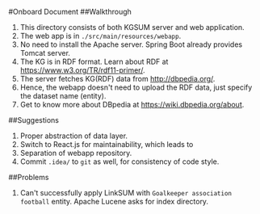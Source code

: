 #Onboard Document
##Walkthrough
1. This directory consists of both KGSUM server and web application.
2. The web app is in `./src/main/resources/webapp`.
3. No need to install the Apache server. Spring Boot already provides Tomcat server.
4. The KG is in RDF format. Learn about RDF at https://www.w3.org/TR/rdf11-primer/.
5. The server fetches KG(RDF) data from http://dbpedia.org/.
6. Hence, the webapp doesn't need to upload the RDF data, just specify the dataset name (entity).
7. Get to know more about DBpedia at https://wiki.dbpedia.org/about.

##Suggestions
1. Proper abstraction of data layer.
2. Switch to React.js for maintainability, which leads to
3. Separation of webapp repository.
4. Commit `.idea/` to `git` as well, for consistency of code style.

##Problems
1. Can't successfully apply LinkSUM with `Goalkeeper association football` entity. Apache Lucene asks for index directory.